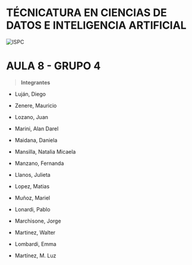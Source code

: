 # TÉCNICATURA EN CIENCIAS DE DATOS E INTELIGENCIA ARTIFICIAL

![ISPC](http://drive.google.com/uc?export=view&id=1WQ7jzUPaGrOdj6j1RrliZpUp2aXIZyQr)



# **AULA 8 - GRUPO 4**

> **Integrantes**

* Luján, Diego

* Zenere, Mauricio

* Lozano, Juan

* Marini, Alan Darel

* Maidana, Daniela

* Mansilla, Natalia Micaela

* Manzano, Fernanda

* Llanos, Julieta

* Lopez, Matias

* Muñoz, Mariel

* Lonardi, Pablo

* Marchisone, Jorge

* Martinez, Walter

* Lombardi, Emma

* Martínez, M. Luz


